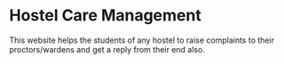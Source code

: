 # Hostel Care Management
This website helps the students of any hostel to raise complaints to their proctors/wardens and get a reply from their end also.
